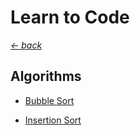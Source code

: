 # Learn to Code
_[← back](https://github.com/peterlopez/learn-to-code)_

## Algorithms

* [Bubble Sort](Bubble%20Sort)

* [Insertion Sort](Insertion%20Sort)
